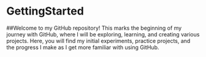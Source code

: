 # GettingStarted

##Welcome to my GitHub repository! This marks the beginning of my journey with GitHub, where I will be exploring, learning, and creating various projects. Here, you will find my initial experiments, practice projects, and the progress I make as I get more familiar with using GitHub.
